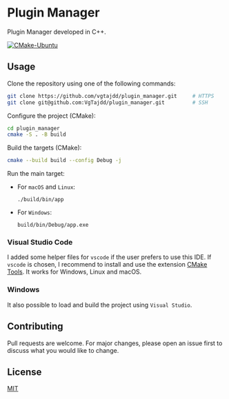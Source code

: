 # Plugin Manager

Plugin Manager developed in C++.

[![CMake-Ubuntu](https://github.com/VgTajdd/plugin_manager/actions/workflows/cmake_ubuntu.yml/badge.svg?branch=main&event=push)](https://github.com/VgTajdd/plugin_manager/actions/workflows/cmake_ubuntu.yml)

## Usage

Clone the repository using one of the following commands:

```bash
git clone https://github.com/vgtajdd/plugin_manager.git     # HTTPS
git clone git@github.com:VgTajdd/plugin_manager.git         # SSH
```

Configure the project (CMake):

```bash
cd plugin_manager
cmake -S . -B build
```

Build the targets (CMake):

```bash
cmake --build build --config Debug -j
```

Run the main target:

- For ```macOS``` and ```Linux```:
    ```
    ./build/bin/app
    ```
- For ```Windows```:
    ```
    build/bin/Debug/app.exe
    ```

### Visual Studio Code

I added some helper files for ```vscode``` if the user prefers to use this IDE. If ```vscode``` is chosen, I recommend to install and use the extension [CMake Tools](https://marketplace.visualstudio.com/items?itemName=ms-vscode.cmake-tools). It works for Windows, Linux and macOS.

### Windows

It also possible to load and build the project using ```Visual Studio```.
## Contributing

Pull requests are welcome. For major changes, please open an issue first to discuss what you would like to change.

## License

[MIT](https://choosealicense.com/licenses/mit/)
